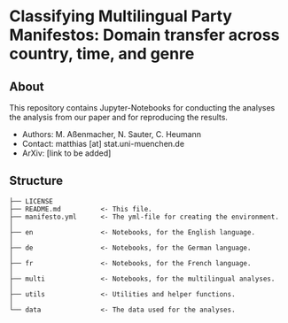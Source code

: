 # Classifying Multilingual Party Manifestos: Domain transfer across country, time, and genre

## About

This repository contains Jupyter-Notebooks for conducting the analyses the analysis from our paper and for reproducing the results. 

- Authors: M. Aßenmacher, N. Sauter, C. Heumann
- Contact: matthias [at] stat.uni-muenchen.de
- ArXiv: [link to be added]

## Structure

    ├── LICENSE
    ├── README.md          <- This file.
    ├── manifesto.yml      <- The yml-file for creating the environment.
    │
    ├── en                 <- Notebooks, for the English language.
    │
    ├── de                 <- Notebooks, for the German language.
    │
    ├── fr                 <- Notebooks, for the French language.
    │
    ├── multi              <- Notebooks, for the multilingual analyses.
    │
    ├── utils              <- Utilities and helper functions.
    │
    └── data               <- The data used for the analyses.
